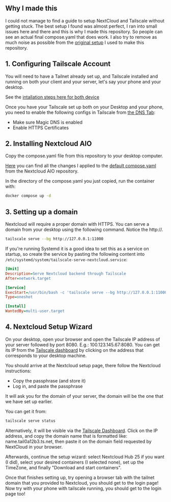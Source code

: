 ## Why I made this

I could not manage to find a guide to setup NextCloud and Tailscale without getting stuck. The best setup I found was almost perfect, I ran into small issues here and there and this is why I made this repository. So people can see an actual final compose.yaml that does work. I also try to remove as much noise as possible from the [original setup](https://github.com/nextcloud/all-in-one/discussions/6817) I used to make this repository.

## 1. Configuring Tailscale Account

You will need to have a Tailnet already set up, and Tailscale installed and running on both your client and your server, let's say your phone and your desktop.

See the [intallation steps here for both device](https://tailscale.com/download/linux/arch)

Once you have your Tailscale set up both on your Desktop and your phone, you need to enable the following configs in Tailscale from [the DNS Tab](https://login.tailscale.com/admin/dns):

- Make sure Magic DNS is enabled
- Enable HTTPS Certificates

## 2. Installing Nextcloud AIO

Copy the compose.yaml file from this repository to your desktop computer.

[Here](https://github.com/BenjaminLesne/nextcloud-tailscale-setup/pull/1#pullrequestreview-3298399391) you can find all the changes I applied to the [default compose.yaml](https://github.com/nextcloud/all-in-one/blob/main/compose.yaml) from the Nextcloud AIO repository.

In the directory of the compose.yaml you just copied, run the container with:

```bash
docker compose up -d
```

## 3. Setting up a domain

Nextcloud will require a proper domain with HTTPS. You can serve a domain from your desktop using the following command. Notice the http://.

```bash
tailscale serve --bg http://127.0.0.1:11000
```

If you're running Systemd it is a good idea to set this as a service on startup, so create the service by pasting the following content into `/etc/systemd/system/tailscale-serve-nextcloud.service`:

```ini
[Unit]
Description=Serve Nextcloud backend through Tailscale
After=network.target

[Service]
ExecStart=/usr/bin/bash -c 'tailscale serve --bg http://127.0.0.1:11000'
Type=oneshot

[Install]
WantedBy=multi-user.target
```

## 4. Nextcloud Setup Wizard

On your desktop, open your browser and open the Tailscale IP address of your server followed by port 8080. E.g.: 100.123.145.67:8080. You can get its IP from the [Tailscale dashboard](https://login.tailscale.com/admin/machines) by clicking on the address that corresponds to your desktop machine.

You should arrive at the Nextcloud setup page, there follow the Nextcloud instructions:

- Copy the passphrase (and store it)
- Log in, and paste the passphrase

It will ask you for the domain of your server, the domain will be the one that we have set up earlier.

You can get it from:

```bash
tailscale serve status
```

Alternatively, it will be visible via the [Tailscale Dashboard](https://login.tailscale.com/admin/machines). Click on the IP address, and copy the domain name that is formatted like: name.tail0a12b3.ts.net, then paste it on the domain field requested by NextCloud in your browser.

Afterwards, continue the setup wizard: select Nextcloud Hub 25 if you want (I did), select your desired containers (I selected none), set up the TimeZone, and finally "Download and start containers".

Once that finishes setting up, try opening a browser tab with the tailnet domain that you provided to Nextcloud, you should get to the login page!
Now try with your phone with tailscale running, you should get to the login page too!
